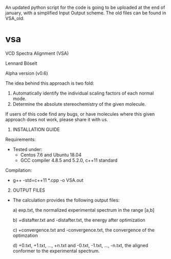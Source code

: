 An updated python script for the code is going to be uploaded at the end of january, with a simplified Input Output scheme. The old files can be found in VSA_old.

# vsa


VCD Spectra Alignment (VSA)

Lennard Böselt

Alpha version (v0.6)

The idea behind this approach is two fold:
1. Automatically identify the individual scaling factors of each normal mode. 
2. Determine the absolute stereochemistry of the given molecule.

If users of this code find any bugs, or have molecules where this given approach does not work, please share it with us.


  1. INSTALLATION GUIDE

  Requirements:
  - Tested under:
    - Centos 7.6 and Ubuntu 18.04
    - GCC compiler 4.8.5 and 5.2.0, c++11 standard

  Compilation:
  - g++ -std=c++11 *.cpp -o VSA.out
  
  2. OUTPUT FILES
  - The calculation provides the following output files:
  
    a) exp.txt, the normalized experimental spectrum in the range [a,b]
    
    b) +distafter.txt and -distafter.txt, the energy after optimization
    
    c) +convergence.txt and -convergence.txt, the convergence of the optimzation
    
    d) +0.txt, +1.txt, ..., +n.txt and -0.txt, -1.txt, ..., -n.txt, the aligned conformer to the experimental spectrum.
    
